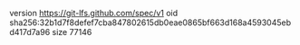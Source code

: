 version https://git-lfs.github.com/spec/v1
oid sha256:32b1d7f8defef7cba847802615db0eae0865bf663d168a4593045ebd417d7a96
size 77146
